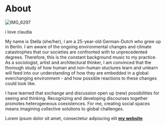 # About

![IMG_6297](https://user-images.githubusercontent.com/115219314/194728279-77dea7db-da84-459b-9843-01a67310102e.JPG)

i love claudia 


My name is Stella (she/her), I am a 25-year-old German-Dutch who grew up in Berlin. I am aware of the ongoing environmental changes and climate catastrophes that our societies are confronted with to unprecedented degrees. Therefore, this is the constant background music to my practice.
As a sociologist, artist and architectural thinker, I am convinced that the thorough study of how human and non-human stuctures learn and unlearn will feed into our understanding of how they are embedded in a global everchanging environment - and how possible reactions to these changes could look like.

I have learned that exchange and discussion open up (new) possibilities for seeing and thinking. Recognizing and developing discourses
together promotes heterogeneous coexistences. For me, creating social spaces means imagining collective solutions to global challenges.

Lorem ipsum dolor sit amet, consectetur adipiscing elit **[my website](https://community.emergentfutures.io/courses/5566525/content)**
